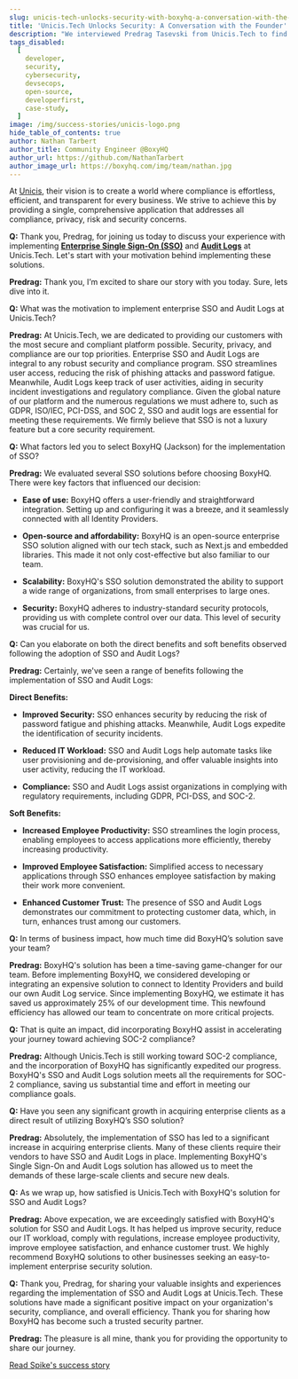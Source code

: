 ```yaml
---
slug: unicis-tech-unlocks-security-with-boxyhq-a-conversation-with-the-founder
title: 'Unicis.Tech Unlocks Security: A Conversation with the Founder'
description: "We interviewed Predrag Tasevski from Unicis.Tech to find out how they leveraged BoxyHQ's Enterprise SSO and Audit Logs solutions."
tags_disabled:
  [
    developer,
    security,
    cybersecurity,
    devsecops,
    open-source,
    developerfirst,
    case-study,
  ]
image: /img/success-stories/unicis-logo.png
hide_table_of_contents: true
author: Nathan Tarbert
author_title: Community Engineer @BoxyHQ
author_url: https://github.com/NathanTarbert
author_image_url: https://boxyhq.com/img/team/nathan.jpg
---
```


At [Unicis](https://www.unicis.tech/), their vision is to create a world where compliance is effortless, efficient, and transparent for every business. We strive to achieve this by providing a single, comprehensive application that addresses all compliance, privacy, risk and security concerns.

**Q:** Thank you, Predrag, for joining us today to discuss your experience with implementing **[Enterprise Single Sign-On (SSO)](https://boxyhq.com/enterprise-sso)** and **[Audit Logs](https://boxyhq.com/audit-logs)** at Unicis.Tech. Let's start with your motivation behind implementing these solutions.

**Predrag:** Thank you, I’m excited to share our story with you today. Sure, lets dive into it.

**Q:** What was the motivation to implement enterprise SSO and Audit Logs at Unicis.Tech?

**Predrag:** At Unicis.Tech, we are dedicated to providing our customers with the most secure and compliant platform possible. Security, privacy, and compliance are our top priorities. Enterprise SSO and Audit Logs are integral to any robust security and compliance program. SSO streamlines user access, reducing the risk of phishing attacks and password fatigue. Meanwhile, Audit Logs keep track of user activities, aiding in security incident investigations and regulatory compliance. Given the global nature of our platform and the numerous regulations we must adhere to, such as GDPR, ISO/IEC, PCI-DSS, and SOC 2, SSO and audit logs are essential for meeting these requirements. We firmly believe that SSO is not a luxury feature but a core security requirement.

**Q:** What factors led you to select BoxyHQ (Jackson) for the implementation of SSO?

**Predrag:** We evaluated several SSO solutions before choosing BoxyHQ. There were key factors that influenced our decision:

- **Ease of use:** BoxyHQ offers a user-friendly and straightforward integration. Setting up and configuring it was a breeze, and it seamlessly connected with all Identity Providers.

- **Open-source and affordability:** BoxyHQ is an open-source enterprise SSO solution aligned with our tech stack, such as Next.js and embedded libraries. This made it not only cost-effective but also familiar to our team.

- **Scalability:** BoxyHQ's SSO solution demonstrated the ability to support a wide range of organizations, from small enterprises to large ones.

- **Security:** BoxyHQ adheres to industry-standard security protocols, providing us with complete control over our data. This level of security was crucial for us.

**Q:** Can you elaborate on both the direct benefits and soft benefits observed following the adoption of SSO and Audit Logs?

**Predrag:** Certainly, we've seen a range of benefits following the implementation of SSO and Audit Logs:

**Direct Benefits:**

- **Improved Security:** SSO enhances security by reducing the risk of password fatigue and phishing attacks. Meanwhile, Audit Logs expedite the identification of security incidents.

- **Reduced IT Workload:** SSO and Audit Logs help automate tasks like user provisioning and de-provisioning, and offer valuable insights into user activity, reducing the IT workload.

- **Compliance:** SSO and Audit Logs assist organizations in complying with regulatory requirements, including GDPR, PCI-DSS, and SOC-2.

**Soft Benefits:**

- **Increased Employee Productivity:** SSO streamlines the login process, enabling employees to access applications more efficiently, thereby increasing productivity.

- **Improved Employee Satisfaction:** Simplified access to necessary applications through SSO enhances employee satisfaction by making their work more convenient.

- **Enhanced Customer Trust:** The presence of SSO and Audit Logs demonstrates our commitment to protecting customer data, which, in turn, enhances trust among our customers.

**Q:** In terms of business impact, how much time did BoxyHQ’s solution save your team?

**Predrag:** BoxyHQ's solution has been a time-saving game-changer for our team. Before implementing BoxyHQ, we considered developing or integrating an expensive solution to connect to Identity Providers and build our own Audit Log service. Since implementing BoxyHQ, we estimate it has saved us approximately 25% of our development time. This newfound efficiency has allowed our team to concentrate on more critical projects.

**Q:** That is quite an impact, did incorporating BoxyHQ assist in accelerating your journey toward achieving SOC-2 compliance?

**Predrag:** Although Unicis.Tech is still working toward SOC-2 compliance, and the incorporation of BoxyHQ has significantly expedited our progress. BoxyHQ's SSO and Audit Logs solution meets all the requirements for SOC-2 compliance, saving us substantial time and effort in meeting our compliance goals.

**Q:** Have you seen any significant growth in acquiring enterprise clients as a direct result of utilizing BoxyHQ’s SSO solution?

**Predrag:** Absolutely, the implementation of SSO has led to a significant increase in acquiring enterprise clients. Many of these clients require their vendors to have SSO and Audit Logs in place. Implementing BoxyHQ's Single Sign-On and Audit Logs solution has allowed us to meet the demands of these large-scale clients and secure new deals.

**Q:** As we wrap up, how satisfied is Unicis.Tech with BoxyHQ's solution for SSO and Audit Logs?

**Predrag:** Above expecation, we are exceedingly satisfied with BoxyHQ's solution for SSO and Audit Logs. It has helped us improve security, reduce our IT workload, comply with regulations, increase employee productivity, improve employee satisfaction, and enhance customer trust. We highly recommend BoxyHQ solutions to other businesses seeking an easy-to-implement enterprise security solution.

**Q:** Thank you, Predrag, for sharing your valuable insights and experiences regarding the implementation of SSO and Audit Logs at Unicis.Tech. These solutions have made a significant positive impact on your organization's security, compliance, and overall efficiency. Thank you for sharing how BoxyHQ has become such a trusted security partner.

**Predrag:** The pleasure is all mine, thank you for providing the opportunity to share our journey.

<div style={{ textAlign: "center" }}>
  <a href="/success-stories/boxyhqs-sso-&-audit-logs-accelerate-unicis-towards-soc2-compliance" className="button button-primary">Read Spike's success story</a>
</div>
